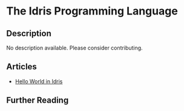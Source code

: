 # The Idris Programming Language

## Description

No description available. Please consider contributing.

## Articles

- [Hello World in Idris](https://sampleprograms.io/projects/hello-world/idris)

## Further Reading